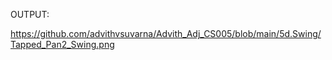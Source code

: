 OUTPUT:

https://github.com/advithvsuvarna/Advith_Adj_CS005/blob/main/5d.Swing/Tapped_Pan2_Swing.png
